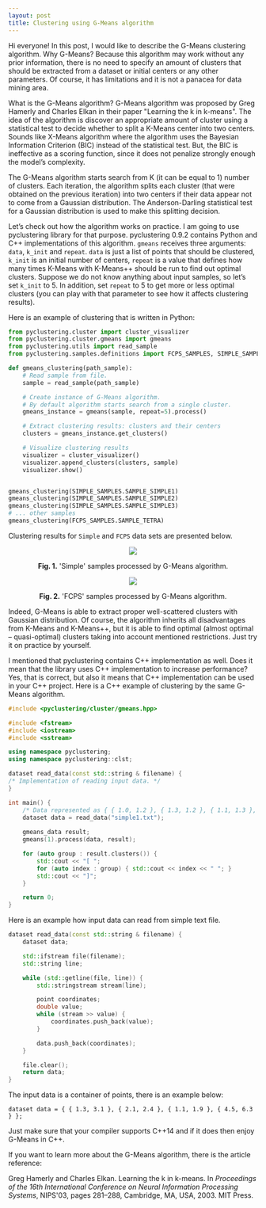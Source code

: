 ```yaml
---
layout: post
title: Clustering using G-Means algorithm
---
```


Hi everyone! In this post, I would like to describe the G-Means clustering algorithm. Why G-Means? Because this algorithm may work without any prior information, there is no need to specify an amount of clusters that should be extracted from a dataset or initial centers or any other parameters. Of course, it has limitations and it is not a panacea for data mining area.

What is the G-Means algorithm? G-Means algorithm was proposed by Greg Hamerly and Charles Elkan in their paper "Learning the k in k-means". The idea of the algorithm is discover an appropriate amount of cluster using a statistical test to decide whether to split a K-Means center into two centers. Sounds like X-Means algorithm where the algorithm uses the Bayesian Information Criterion (BIC) instead of the statistical test. But, the BIC is ineffective as a scoring function, since it does not penalize strongly enough the model’s complexity.

The G-Means algorithm starts search from K (it can be equal to 1) number of clusters. Each iteration, the algorithm splits each cluster (that were obtained on the previous iteration) into two centers if their data appear not to come from a Gaussian distribution. The Anderson-Darling statistical test for a Gaussian distribution is used to make this splitting decision.

Let’s check out how the algorithm works on practice. I am going to use pyclustering library for that purpose. pyclustering 0.9.2 contains Python and C++ implementations of this algorithm. `gmeans` receives three arguments: `data`, `k_init` and `repeat`. `data` is just a list of points that should be clustered, `k_init` is an initial number of centers, `repeat` is a value that defines how many times K-Means with K-Means++ should be run to find out optimal clusters. Suppose we do not know anything about input samples, so let’s set `k_init` to 5. In addition, set `repeat` to 5 to get more or less optimal clusters (you can play with that parameter to see how it affects clustering results).

Here is an example of clustering that is written in Python:

```python
from pyclustering.cluster import cluster_visualizer
from pyclustering.cluster.gmeans import gmeans
from pyclustering.utils import read_sample
from pyclustering.samples.definitions import FCPS_SAMPLES, SIMPLE_SAMPLES

def gmeans_clustering(path_sample):
    # Read sample from file.
    sample = read_sample(path_sample)

    # Create instance of G-Means algorithm. 
    # By default algorithm starts search from a single cluster.
    gmeans_instance = gmeans(sample, repeat=5).process()

    # Extract clustering results: clusters and their centers
    clusters = gmeans_instance.get_clusters()

    # Visualize clustering results
    visualizer = cluster_visualizer()
    visualizer.append_clusters(clusters, sample)
    visualizer.show()


gmeans_clustering(SIMPLE_SAMPLES.SAMPLE_SIMPLE1)
gmeans_clustering(SIMPLE_SAMPLES.SAMPLE_SIMPLE2)
gmeans_clustering(SIMPLE_SAMPLES.SAMPLE_SIMPLE3)
# ... other samples
gmeans_clustering(FCPS_SAMPLES.SAMPLE_TETRA)
```

Clustering results for `Simple` and `FCPS` data sets are presented below.
<p align="center">
  <img src="{{site.baseurl}}/images/post/21-11-2019/g-means_simple_clustering.png">
</p>
<p align="center">
	<b>Fig. 1.</b> 'Simple' samples processed by G-Means algorithm.
</p>

<p align="center">
  <img src="{{site.baseurl}}/images/post/21-11-2019/g-means_fcps_clustering.png">
</p>
<p align="center">
	<b>Fig. 2.</b> 'FCPS' samples processed by G-Means algorithm.
</p>

Indeed, G-Means is able to extract proper well-scattered clusters with Gaussian distribution. Of course, the algorithm inherits all disadvantages from K-Means and K-Means++, but it is able to find optimal (almost optimal – quasi-optimal) clusters taking into account mentioned restrictions. Just try it on practice by yourself.

I mentioned that pyclustering contains C++ implementation as well. Does it mean that the library uses C++ implementation to increase performance? Yes, that is correct, but also it means that C++ implementation can be used in your C++ project. Here is a C++ example of clustering by the same G-Means algorithm.

```cpp
#include <pyclustering/cluster/gmeans.hpp>

#include <fstream>
#include <iostream>
#include <sstream>

using namespace pyclustering;
using namespace pyclustering::clst;

dataset read_data(const std::string & filename) {
/* Implementation of reading input data. */
}

int main() {
    /* Data represented as { { 1.0, 1.2 }, { 1.3, 1.2 }, { 1.1, 1.3 }, ... */
    dataset data = read_data("simple1.txt");
    
    gmeans_data result;
    gmeans(1).process(data, result);

    for (auto group : result.clusters()) {
        std::cout << "[ ";
        for (auto index : group) { std::cout << index << " "; }
        std::cout << "]";
    }

    return 0;
}
```

Here is an example how input data can read from simple text file.

```cpp
dataset read_data(const std::string & filename) {
    dataset data;

    std::ifstream file(filename);
    std::string line;

    while (std::getline(file, line)) {
        std::stringstream stream(line);

        point coordinates;
        double value;
        while (stream >> value) {
            coordinates.push_back(value);
        }

        data.push_back(coordinates);
    }

    file.clear();
    return data;
}
```

The input data is a container of points, there is an example below:

```
dataset data = { { 1.3, 3.1 }, { 2.1, 2.4 }, { 1.1, 1.9 }, { 4.5, 6.3 } };
```

Just make sure that your compiler supports C++14 and if it does then enjoy G-Means in C++.

If you want to learn more about the G-Means algorithm, there is the article reference:

Greg Hamerly and Charles Elkan. Learning the k in k-means. In _Proceedings of the 16th International Conference on Neural Information Processing Systems_, NIPS'03, pages 281–288, Cambridge, MA, USA, 2003. MIT Press.
